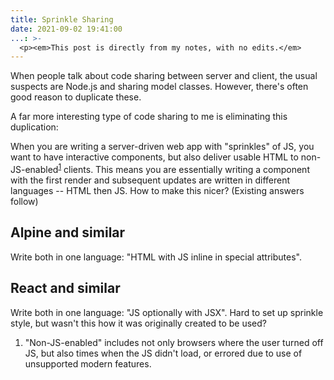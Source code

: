 ```yaml
---
title: Sprinkle Sharing
date: 2021-09-02 19:41:00
...: >-
  <p><em>This post is directly from my notes, with no edits.</em>
---
```


<p>When people talk about code sharing between server and client, the usual suspects are Node.js and sharing model classes. However, there's often good reason to duplicate these.

<p>A far more interesting type of code sharing to me is eliminating this duplication:

<p>When you are writing a server-driven web app with "sprinkles" of JS, you want to have interactive components, but also deliver usable HTML to non-JS-enabled<sup><a class="fnref" href="#fn1">1</a></sup> clients. This means you are essentially writing a component with the first render and subsequent updates are written in different languages -- HTML then JS. How to make this nicer? (Existing answers follow)

<h2>Alpine and similar</h2>

<p>Write both in one language: "HTML with JS inline in special attributes".

<h2>React and similar</h2>

<p>Write both in one language: "JS optionally with JSX". Hard to set up sprinkle style, but wasn't this how it was originally created to be used?

<ol>
<li id="fn1">"Non-JS-enabled" includes not only browsers where the user turned off JS, but also times when the JS didn't load, or errored due to use of unsupported modern features.
</ol>

